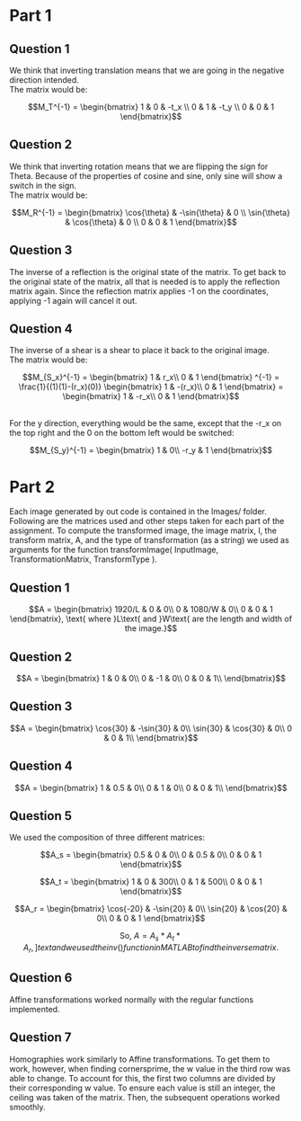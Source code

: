 # Part 1
## Question 1
We think that inverting translation means that we are going in the negative direction intended. <br>
The matrix would be:

```math
M_T^{-1} = 
\begin{bmatrix}
1 & 0 & -t_x \\
0 & 1 & -t_y \\
0 & 0 & 1
\end{bmatrix}
```

## Question 2
We think that inverting rotation means that we are flipping the sign for Theta. Because of the properties of cosine and sine, only sine will show a switch in the sign. <br>
The matrix would be:

```math
M_R^{-1} = 
\begin{bmatrix}
\cos{\theta} & -\sin{\theta} & 0 \\
\sin{\theta} & \cos{\theta} & 0 \\
0 & 0 & 1
\end{bmatrix}
```

## Question 3
The inverse of a reflection is the original state of the matrix. To get back to the original state of the matrix, all that is needed is to apply the reflection matrix again. Since the reflection matrix applies -1 on the coordinates, applying -1 again will cancel it out. 

## Question 4
The inverse of a shear is a shear to place it back to the original image.
 <br>
The matrix would be:

```math
M_{S_x}^{-1} = 
\begin{bmatrix}
1 & r_x\\
0 & 1
\end{bmatrix} ^{-1}
= 
\frac{1}{(1)(1)-(r_x)(0)}
\begin{bmatrix}
1 & -(r_x)\\
0 & 1
\end{bmatrix}
=
\begin{bmatrix}
1 & -r_x\\
0 & 1
\end{bmatrix}
```
<br>
For the y direction, everything would be the same, except that the -r_x on the top right and the 0 on the bottom left would be switched: 

```math
M_{S_y}^{-1} =
\begin{bmatrix}
1 & 0\\
-r_y & 1
\end{bmatrix}
```

# Part 2
Each image generated by out code is contained in the Images/ folder. Following are the matrices used and other steps taken for each part of the assignment. To compute the transformed image, the image matrix, I, the transform matrix, A, and the type of transformation (as a string) we used as arguments for the function transformImage( InputImage, TransformationMatrix, TransformType ).

## Question 1

```math
A = \begin{bmatrix}
    1920/L & 0 & 0\\
    0 & 1080/W & 0\\
    0 & 0 & 1
    \end{bmatrix},
    \text{ where }L\text{ and }W\text{ are the length and width of the image.}
```

## Question 2

```math
A = \begin{bmatrix}
    1 & 0 & 0\\
    0 & -1 & 0\\
    0 & 0 & 1\\
    \end{bmatrix}
```

## Question 3

```math
A = \begin{bmatrix}
    \cos{30} & -\sin{30} & 0\\
    \sin{30} & \cos{30} & 0\\
    0 & 0 & 1\\
    \end{bmatrix}
```

## Question 4

```math
A = \begin{bmatrix}
    1 & 0.5 & 0\\
    0 & 1 & 0\\
    0 & 0 & 1\\
    \end{bmatrix}
```

## Question 5
We used the composition of three different matrices:

```math
A_s = \begin{bmatrix}
    0.5 & 0 & 0\\
    0 & 0.5 & 0\\
    0 & 0 & 1
    \end{bmatrix}
```

```math
A_t = \begin{bmatrix}
    1 & 0 & 300\\
    0 & 1 & 500\\
    0 & 0 & 1
    \end{bmatrix}
```

```math
A_r = \begin{bmatrix}
    \cos{-20} & -\sin{20} & 0\\
    \sin{20} & \cos{20} & 0\\
    0 & 0 & 1
    \end{bmatrix}
```

```math
    \text{So, }A=A_s*A_t*A_r,]text{ and we used the inv() function in MATLAB to find the inverse matrix.}
```

## Question 6
Affine transformations worked normally with the regular functions implemented.

## Question 7
Homographies work similarly to Affine transformations. To get them to work, however, when finding cornersprime, the w value in the third row was able to change. To account for this, the first two columns are divided by their corresponding w value. To ensure each value is still an integer, the ceiling was taken of the matrix. Then, the subsequent operations worked smoothly.
